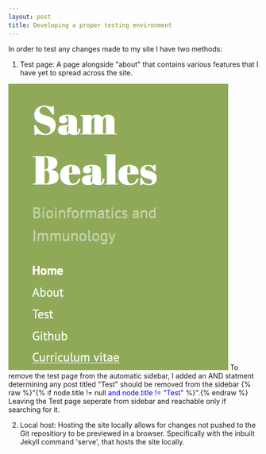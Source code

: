 ```yaml
---
layout: post
title: Developing a proper testing environment
---
```

In order to test any changes made to my site I have two methods:

1. Test page:
A page alongside "about" that contains various features that I have yet to spread across the site. 
<img src="/public/images/green_blog_test.png">
To remove the test page from the automatic sidebar, I added an AND statment determining any post titled "Test" should be removed from the sidebar {% raw %}"{% if node.title != null <span style="color:blue">and node.title != "Test"</span> %}".{% endraw %} Leaving the Test page seperate from sidebar and reachable only if searching for it.

2. Local host:
Hosting the site locally allows for changes not pushed to the Git repositiory to be previewed in a browser. Specifically with the inbuilt Jekyll command 'serve', that hosts the site locally.